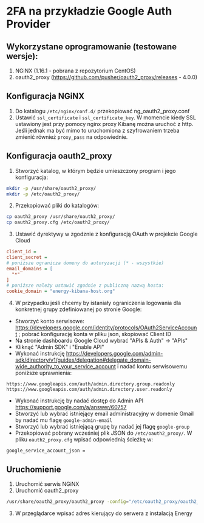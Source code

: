 # 2FA na przykładzie Google Auth Provider
## Wykorzystane oprogramowanie (testowane wersje):
1. NGiNX (1.16.1 - pobrana z repozytorium CentOS)
2. oauth2_proxy (https://github.com/pusher/oauth2_proxy/releases - 4.0.0)
## Konfiguracja NGiNX
1. Do katalogu `/etc/nginx/conf.d/` przekopiować ng_oauth2_proxy.conf
2. Ustawić `ssl_certificate` i `ssl_certificate_key`.
W momencie kiedy SSL ustawiony jest przy pomocy nginx proxy Kibanę można uruchoć z http. Jeśli jednak ma być mimo to uruchomiona z szyfrowaniem trzeba zmienić również `proxy_pass` na odpowiednie.
## Konfiguracja oauth2_proxy
1. Stworzyć katalog, w którym będzie umieszczony program i jego konfiguracja:
```bash
mkdir -p /usr/share/oauth2_proxy/
mkdir -p /etc/oauth2_proxy/
```
2. Przekopiować pliki do katalogów:
```bash
cp oauth2_proxy /usr/share/oauth2_proxy/
cp oauth2_proxy.cfg /etc/oauth2_proxy/
```
3. Ustawić dyrektywy w zgodznie z konfiguracją OAuth w projekcie Google Cloud
```cfg
client_id =
client_secret =
# poniższe ogranicza domeny do autoryzacji (* - wszystkie)
email_domains = [
  "*"
]
# poniższe należy ustawić zgodnie z publiczną nazwą hosta:
cookie_domain = "energy-kibana-host.org"
```
4. W przypadku jeśli chcemy by istaniały ograniczenia logowania dla konkretnej grupy zdefiniowanej po stronie Google:
- Stworzyć konto serwisowe: https://developers.google.com/identity/protocols/OAuth2ServiceAccount ; pobrać konfigurację konta w pliku json, skopiować Client ID
- Na stronie dashboardu Google Cloud wybrać "APIs & Auth" -> "APIs"
- Kliknąć "Admin SDK" i "Enable API"
- Wykonać instrukcję https://developers.google.com/admin-sdk/directory/v1/guides/delegation#delegate_domain-wide_authority_to_your_service_account i nadać kontu serwisowemu poniższe uprawnienia:
```
https://www.googleapis.com/auth/admin.directory.group.readonly
https://www.googleapis.com/auth/admin.directory.user.readonly
```
- Wykonać instrukcję by nadać dostęp do Admin API https://support.google.com/a/answer/60757
- Stworzyć lub wybrać istniejący email administracyjny w domenie Gmail by nadać mu flagę `google-admin-email`
- Stworzyć lub wybrać istniejącą grupę by nadać jej flagę `google-group`
- Przekopiować pobrany wcześniej plik JSON do `/etc/oauth2_proxy/`. W pliku `oauth2_proxy.cfg` wpisać odpowiednią ścieżkę w:
```
google_service_account_json =
```
## Uruchomienie
1. Uruchomić serwis NGiNX
2. Uruchomić oauth2_proxy
```bash
/usr/share/oauth2_proxy/oauth2_proxy -config="/etc/oauth2_proxy/oauth2_proxy.cfg"
```

3. W przeglądarce wpisać adres kierujący do serwera z instalacją Energy
